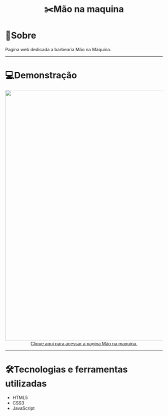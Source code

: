 # <div align="center"> ✂️Mão na maquina </div>

<h1> 📖Sobre </h1>

<p> Pagina web dedicada a barbearia Mão na Máquina. </p> 

<hr>

<h1> 💻Demonstração </h1>

<div align="center"><img src="[img](https://github.com/user-attachments/assets/a3c9fcc6-d693-4dc8-b408-61da896a819d.png)" width="800px"> </div>

<div align="center"> <a href="[https://kaiki-oliveira.github.io/Portfolio/](https://www.figma.com/proto/Y1TbSg9iILtKCUevuCXQ5t/M%C3%A3o-na-maquina?type=design&node-id=1-2&t=39yHw3LyvsBU3Pfd-0&scaling=scale-down-width&page-id=0%3A1)">Clique aqui para acessar a pagina Mão na maquina.</a></div>

<hr>

<h1> 🛠Tecnologias e ferramentas utilizadas </h1>

<ul>
  <li> HTML5 </li>
  <li> CSS3 </li>
  <li> JavaScript </li>
</ul>

